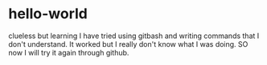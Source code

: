 # hello-world
clueless but learning
I have tried using gitbash and writing commands that I don't understand. It worked but I really don't know what I was doing. SO now I will try it again through github.
